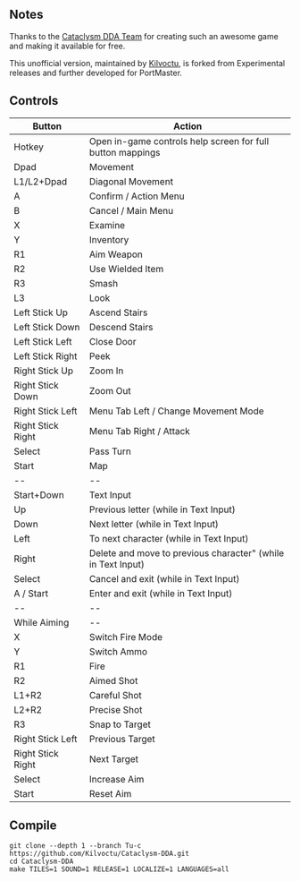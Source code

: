 ## Notes

Thanks to the [Cataclysm DDA Team](https://github.com/CleverRaven/Cataclysm-DDA) for creating such an awesome game and making it available for free.

This unofficial version, maintained by [Kilvoctu](https://github.com/Kilvoctu), is forked from Experimental releases and further developed for PortMaster.

## Controls

| Button | Action |
|--|--| 
|Hotkey|Open in-game controls help screen for full button mappings|
|Dpad|Movement|
|L1/L2+Dpad|Diagonal Movement|
|A|Confirm / Action Menu|
|B|Cancel / Main Menu|
|X|Examine|
|Y|Inventory|
|R1|Aim Weapon|
|R2|Use Wielded Item|
|R3|Smash|
|L3|Look|
|Left Stick Up|Ascend Stairs|
|Left Stick Down|Descend Stairs|
|Left Stick Left|Close Door|
|Left Stick Right|Peek|
|Right Stick Up|Zoom In|
|Right Stick Down|Zoom Out|
|Right Stick Left|Menu Tab Left / Change Movement Mode|
|Right Stick Right|Menu Tab Right / Attack|
|Select|Pass Turn|
|Start|Map|
|--|--|
|Start+Down|Text Input|
|Up|Previous letter (while in Text Input)|
|Down|Next letter (while in Text Input)|
|Left|To next character (while in Text Input)|
|Right|Delete and move to previous character" (while in Text Input)|
|Select|Cancel and exit (while in Text Input)|
|A / Start|Enter and exit (while in Text Input)|
|--|--|
|While Aiming|--|
|X|Switch Fire Mode|
|Y|Switch Ammo|
|R1|Fire|
|R2|Aimed Shot|
|L1+R2|Careful Shot|
|L2+R2|Precise Shot|
|R3|Snap to Target|
|Right Stick Left|Previous Target|
|Right Stick Right|Next Target|
|Select|Increase Aim|
|Start|Reset Aim|


## Compile

```shell
git clone --depth 1 --branch Tu-c https://github.com/Kilvoctu/Cataclysm-DDA.git
cd Cataclysm-DDA
make TILES=1 SOUND=1 RELEASE=1 LOCALIZE=1 LANGUAGES=all
```
